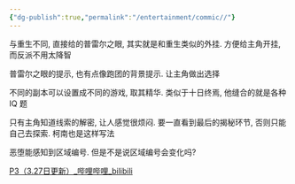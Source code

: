 ```yaml
---
{"dg-publish":true,"permalink":"/entertainment/commic//"}
---
```



与重生不同, 直接给的普雷尔之眼, 其实就是和重生类似的外挂. 方便给主角开挂, 而反派不用太降智

普雷尔之眼的提示, 也有点像跑团的背景提示. 让主角做出选择

不同的副本可以设置成不同的游戏, 取其精华. 类似于十日终焉, 他缝合的就是各种 IQ 题

只有主角知道线索的解密, 让人感觉很烦闷. 要一直看到最后的揭秘环节, 否则只能自己去探索. 柯南也是这样写法

恶堕能感知到区域编号. 但是不是说区域编号会变化吗?

[P3（3.27日更新）\_哔哩哔哩\_bilibili](https://www.bilibili.com/video/BV1BK42187TR/?p=3&spm_id_from=pageDriver&vd_source=f8573a6196003ad3683f1c1a403d3431)
